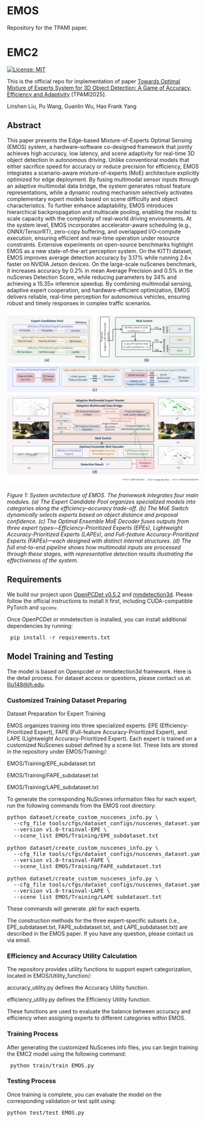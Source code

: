 # EMOS
Repository for the TPAMI paper.
<!-- 1 -->
# EMC2
[![License: MIT](https://img.shields.io/badge/License-MIT-green.svg)](https://opensource.org/licenses/MIT)

This is the official repo for implementation of paper [Towards Optimal Mixture of Experts System for 3D Object Detection: A Game of Accuracy, Efficiency and Adaptivity](https://arxiv.org/abs/2507.04123) [TPAMI2025].

Linshen Liu, Pu Wang, Guanlin Wu, Hao Frank Yang

<!-- 2 abstract  --> 
## Abstract
<!-- This paper presents Edge-based Mixture of Experts (MoE) Collaborative Computing (EMC2), an optimal computing system designed for autonomous vehicles (AVs) that simultaneously achieves low-latency and high-accuracy 3D object detection. Unlike conventional approaches, EMC2 incorporates a scenario-aware MoE architecture specifically optimized for edge platforms. By effectively fusing LiDAR and camera data, the system leverages the complementary strengths of sparse 3D point clouds and dense 2D images to generate robust multimodal representations. To enable this, EMC2 employs an adaptive multimodal data bridge that performs multi-scale preprocessing on sensor inputs, followed by a scenario-aware routing mechanism that dynamically dispatches features to dedicated expert models based on object visibility and distance. In addition, EMC2 integrates joint hardware-software optimizations, including hardware resource utilization optimization and computational graph simplification, to ensure efficient and real-time inference on resource-constrained edge devices. Experiments on open-source benchmarks clearly show the EMC2 advancements as a end-to-end system. On the KITTI dataset, it achieves an average accuracy improvement of 3.58% and a 159.06% inference speedup compared to 15 baseline methods on Jetson platforms, with similar performance gains on the nuScenes dataset, highlighting its capability to advance reliable, real-time 3D object detection tasks for AVs. The overall architecture of EMC2 is illustrated in Figure 1.


Autonomous vehicles, open-world robots, and other automated systems rely on accurate, efficient perception modules for real-time object detection. Although high-precision models improve reliability, their processing time and computational overhead can hinder real-time performance and raise safety concerns. This paper introduces an Edge-based Mixture-of-Experts Optimal Sensing (EMOS) System that addresses the challenge of co-achieving accuracy, latency and scene adaptivity, further demonstrated in the open-world autonomous driving scenarios. Algorithmically, EMOS fuses multimodal sensor streams via an Adaptive Multimodal Data Bridge and uses a scenario-aware MoE switch to activate only a complementary set of specialized experts as needed. The proposed hierarchical backpropagation and a multiscale pooling layer let model capacity scale with real-world demand complexity. System-wise, an edge-optimized runtime with accelerator-aware scheduling (e.g., ONNX/TensorRT), zero-copy buffering, and overlapped I/O–compute enforces explicit latency/accuracy budgets across diverse driving conditions. Experimental results establish \textsc{EMOS} as the new state of the art: on KITTI, it increases average AP by 3.17\% while running $2.6\times$ faster on Nvidia Jetson. On nuScenes, it improves accuracy by 0.2\% mAP and 0.5\% NDS, with 34\% fewer parameters and a $15.35 times Nvidia Jetson speedup. Leveraging multimodal data and intelligent experts cooperation, EMOS delivers accurate, efficient and edge-adaptive perception system for autonomous vehicles, thereby ensuring robust, timely responses in real-world scenarios. -->

This paper presents the Edge-based Mixture-of-Experts Optimal Sensing (EMOS) system, a hardware–software co-designed framework that jointly achieves high accuracy, low latency, and scene adaptivity for real-time 3D object detection in autonomous driving. Unlike conventional models that either sacrifice speed for accuracy or reduce precision for efficiency, EMOS integrates a scenario-aware mixture-of-experts (MoE) architecture explicitly optimized for edge deployment. By fusing multimodal sensor inputs through an adaptive multimodal data bridge, the system generates robust feature representations, while a dynamic routing mechanism selectively activates complementary expert models based on scene difficulty and object characteristics. To further enhance adaptability, EMOS introduces hierarchical backpropagation and multiscale pooling, enabling the model to scale capacity with the complexity of real-world driving environments. At the system level, EMOS incorporates accelerator-aware scheduling (e.g., ONNX/TensorRT), zero-copy buffering, and overlapped I/O–compute execution, ensuring efficient and real-time operation under resource constraints. Extensive experiments on open-source benchmarks highlight EMOS as a new state-of-the-art perception system. On the KITTI dataset, EMOS improves average detection accuracy by 3.17% while running 2.6× faster on NVIDIA Jetson devices. On the large-scale nuScenes benchmark, it increases accuracy by 0.2% in mean Average Precision and 0.5% in the nuScenes Detection Score, while reducing parameters by 34% and achieving a 15.35× inference speedup. By combining multimodal sensing, adaptive expert cooperation, and hardware-efficient optimization, EMOS delivers reliable, real-time perception for autonomous vehicles, ensuring robust and timely responses in complex traffic scenarios.

<!-- 3 here is the figure  -->  
<!-- ![avatar](framework.png)
*Figure 1: The architecture of our proposed model framework.* -->
<!-- <p align="center">
  <img src="framework.png" width="800"/>
  <br/>
  <em>Figure 1: System architecture of EMC2. The central row shows the overall data flow, while the top and bottom illustrate key modules. EMC2 consists of five main components: an Adaptive Multimodal Data Bridge (AMDB) for preprocessing multimodal inputs; a Scenario-Adaptive Dispatcher that selects experts based on contextual cues; and three specialized experts—Latency-Prioritized, Versatile Efficiency, and Accuracy-Prioritized—each optimized for different real-time requirements. An Emergency Expert API handles hazardous or unseen cases.</em>
</p> -->

<p align="center">
  <img src="framework.png" width="800"/>
</p>

<!-- *Figure 1: System architecture of EMC2. The central row shows the overall data flow, while the top and bottom illustrate key modules. EMC2 consists of five main components: an Adaptive Multimodal Data Bridge (AMDB) for preprocessing multimodal inputs; a Scenario-Adaptive Dispatcher that selects experts based on contextual cues; and three specialized experts—Latency-Prioritized, Versatile Efficiency, and Accuracy-Prioritized—each optimized for different real-time requirements. An Emergency Expert API handles hazardous or unseen cases.* -->

*Figure 1: System architecture of EMOS. The framework integrates four main modules. (a) The Expert Candidate Pool organizes specialized models into categories along the efficiency–accuracy trade-off. (b) The MoE Switch dynamically selects experts based on object distance and proposal confidence. (c) The Optimal Ensemble MoE Decoder fuses outputs from three expert types—Efficiency-Prioritized Experts (EPEs), Lightweight Accuracy-Prioritized Experts (LAPEs), and Full-feature Accuracy-Prioritized Experts (FAPEs)—each designed with distinct internal structures. (d) The full end-to-end pipeline shows how multimodal inputs are processed through these stages, with representative detection results illustrating the effectiveness of the system.*


<!-- 4 here is the installation requirement  -->   
<!-- ## Requirements -->
<!-- Requirements are provided in ``requirements.txt``. -->
<!-- 🛠️  -->

## Requirements

We build our project upon [OpenPCDet v0.5.2](https://github.com/open-mmlab/OpenPCDet) and [mmdetection3d](https://github.com/open-mmlab/mmdetection3d). Please follow the official instructions to install it first, including CUDA-compatible PyTorch and `spconv`.

Once OpenPCDet or mmdetection is installed, you can install additional dependencies by running:

<!-- ```bash
pip install -r requirements.txt -->
<pre> pip install -r requirements.txt </pre>


<!-- 5 here is training and installation code  -->   
## Model Training and Testing
The model is based on Openpcdet or mmdetection3d framework. Here is the detail process. For dataset access or questions, please contact us at: lliu148@jh.edu.
### Customized Training Dataset Preparing

Dataset Preparation for Expert Training

EMOS organizes training into three specialized experts: EPE (Efficiency-Prioritized Expert), FAPE (Full-feature Accuracy-Prioritized Expert), and LAPE (Lightweight Accuracy-Prioritized Expert).
Each expert is trained on a customized NuScenes subset defined by a scene list. These lists are stored in the repository under EMOS/Training/:

EMOS/Training/EPE_subdataset.txt

EMOS/Training/FAPE_subdataset.txt

EMOS/Training/LAPE_subdataset.txt

To generate the corresponding NuScenes information files for each expert, run the following commands from the EMOS root directory:

<pre>
python dataset/create_custom_nuscenes_info.py \
  --cfg_file tools/cfgs/dataset_configs/nuscenes_dataset.yaml \
  --version v1.0-trainval-EPE \
  --scene_list EMOS/Training/EPE_subdataset.txt

python dataset/create_custom_nuscenes_info.py \
  --cfg_file tools/cfgs/dataset_configs/nuscenes_dataset.yaml \
  --version v1.0-trainval-FAPE \
  --scene_list EMOS/Training/FAPE_subdataset.txt

python dataset/create_custom_nuscenes_info.py \
  --cfg_file tools/cfgs/dataset_configs/nuscenes_dataset.yaml \
  --version v1.0-trainval-LAPE \
  --scene_list EMOS/Training/LAPE_subdataset.txt
</pre>

These commands will generate .pkl for each experts. 

The construction methods for the three expert-specific subsets (i.e., EPE_subdataset.txt, FAPE_subdataset.txt, and LAPE_subdataset.txt) are described in the EMOS paper. If you have any question, please contact us via email.

### Efficiency and Accuracy Utility Calculation 
<!-- The utility functions used for expert categorization are provided in the repository under EMOS/Utility_function/. Specifically:

accuracy_utility.py: defines the Accuracy Utility function.

efficiency_utility.py: defines the Efficiency Utility function.

These functions are used to quantify the accuracy–efficiency trade-off when organizing experts into different categories within EMOS. -->

The repository provides utility functions to support expert categorization, located in EMOS/Utility_function/:

accuracy_utility.py defines the Accuracy Utility function.

efficiency_utility.py defines the Efficiency Utility function.

These functions are used to evaluate the balance between accuracy and efficiency when assigning experts to different categories within EMOS.

### Training Process
After generating the customized NuScenes info files, you can begin training the EMC2 model using the following command:
<pre> python train/train_EMOS.py </pre>

### Testing Process
Once training is complete, you can evaluate the model on the corresponding validation or test split using:
<pre>python test/test_EMOS.py</pre> 

<!-- You can later load them by updating the dataset INFO_PATH in the config file accordingly. -->

<!-- 5.1 Please Add the (1) installation process, (2)    -->   

<!-- ## Citation
If you find this useful, please cite the following paper:
```
@article{liu2025EMC2,
  title={Towards Accurate and Efficient 3D Object Detection for Autonomous Driving: A Mixture of Experts Computing System on Edge},
  author={Linshen Liu, Boyan Su, Junyue Jiang, Guanlin Wu, Cong Guo, Ceyu Xu, Hao Frank Yang},
  journal={arXiv preprint arXiv:2507.04123},
  year={2025}
}
``` -->
